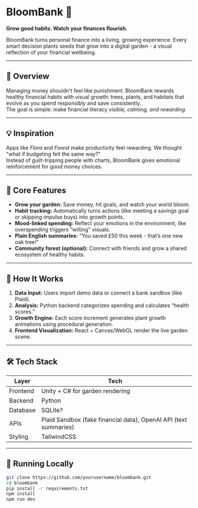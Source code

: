 
# BloomBank 🌱  
**Grow good habits. Watch your finances flourish.**

BloomBank turns personal finance into a living, growing experience. Every smart decision plants seeds that grow into a digital garden - a visual reflection of your financial wellbeing.

---

## 📖 Overview
Managing money shouldn't feel like punishment. BloomBank rewards healthy financial habits with visual growth: trees, plants, and habitats that evolve as you spend responsibly and save consistently.  
The goal is simple: make financial literacy *visible, calming, and rewarding.*

---

## 💡 Inspiration
Apps like *Flora* and *Forest* make productivity feel rewarding. We thought "what if budgeting felt the same way?"  
Instead of guilt-tripping people with charts, BloomBank gives emotional reinforcement for good money choices.

---

## 🌿 Core Features
- **Grow your garden:** Save money, hit goals, and watch your world bloom.  
- **Habit tracking:** Automatically turns actions (like meeting a savings goal or skipping impulse buys) into growth points.  
- **Mood-linked spending:** Reflect your emotions in the environment, like overspending triggers “wilting” visuals.  
- **Plain English summaries:** “You saved £50 this week - that’s one new oak tree!”  
- **Community forest (optional):** Connect with friends and grow a shared ecosystem of healthy habits.

---

## 🧠 How It Works
1. **Data Input:** Users import demo data or connect a bank sandbox (like Plaid).  
2. **Analysis:** Python backend categorizes spending and calculates “health scores.”  
3. **Growth Engine:** Each score increment generates plant growth animations using procedural generation.  
4. **Frontend Visualization:** React + Canvas/WebGL render the live garden scene.  

---

## 🛠️ Tech Stack
| Layer | Tech |
|-------|------|
| Frontend | Unity + C# for garden rendering |
| Backend | Python |
| Database | SQLite? |
| APIs | Plaid Sandbox (fake financial data), OpenAI API (text summaries) |
| Styling | TailwindCSS |

---

## 🚀 Running Locally
```bash
git clone https://github.com/yourusername/bloombank.git
cd bloombank
pip install -r requirements.txt
npm install
npm run dev
